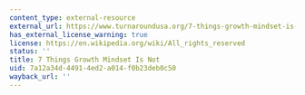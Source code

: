 ```yaml
---
content_type: external-resource
external_url: https://www.turnaroundusa.org/7-things-growth-mindset-is-not/
has_external_license_warning: true
license: https://en.wikipedia.org/wiki/All_rights_reserved
status: ''
title: 7 Things Growth Mindset Is Not
uid: 7a12a34d-4491-4ed2-a014-f0b23deb0c50
wayback_url: ''
---
```

